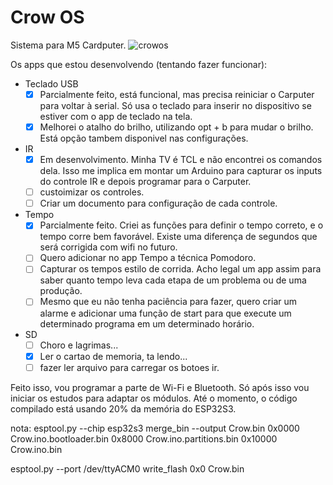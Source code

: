 # Crow OS
Sistema para M5 Cardputer.
![crowos](https://github.com/JonasLacerda/crowos/assets/65193517/ee262874-0888-4b85-a8d9-d1258c3f7bbb)

Os apps que estou desenvolvendo (tentando fazer funcionar):
- Teclado USB
  - [x] Parcialmente feito, está funcional, mas precisa reiniciar o Carputer para voltar à serial. Só usa o teclado para inserir no dispositivo se estiver com o app de teclado na tela.
  - [x] Melhorei o atalho do brilho, utilizando opt + b para mudar o brilho. Está opção tambem disponivel nas configurações.
- IR
  - [x] Em desenvolvimento. Minha TV é TCL e não encontrei os comandos dela. Isso me implica em montar um Arduino para capturar os inputs do controle IR e depois programar para o Carputer.
  - [ ] custoimizar os controles.
  - [ ] Criar um documento para configuração de cada controle.
- Tempo
  - [x] Parcialmente feito. Criei as funções para definir o tempo correto, e o tempo corre bem favorável. Existe uma diferença de segundos que será corrigida com wifi no futuro.
  - [ ] Quero adicionar no app Tempo a técnica Pomodoro.
  - [ ] Capturar os tempos estilo de corrida. Acho legal um app assim para saber quanto tempo leva cada etapa de um problema ou de uma produção.
  - [ ] Mesmo que eu não tenha paciência para fazer, quero criar um alarme e adicionar uma função de start para que execute um determinado programa em um determinado horário.
- SD
  - [ ] Choro e lagrimas...
  - [x] Ler o cartao de memoria, ta lendo...
  - [ ] fazer ler arquivo para carregar os botoes ir.

Feito isso, vou programar a parte de Wi-Fi e Bluetooth. Só após isso vou iniciar os estudos para adaptar os módulos. Até o momento, o código compilado está usando 20% da memória do ESP32S3.

nota:
 esptool.py --chip esp32s3 merge_bin --output Crow.bin 0x0000 Crow.ino.bootloader.bin 0x8000 Crow.ino.partitions.bin 0x10000 Crow.ino.bin

 esptool.py --port /dev/ttyACM0 write_flash 0x0 Crow.bin
